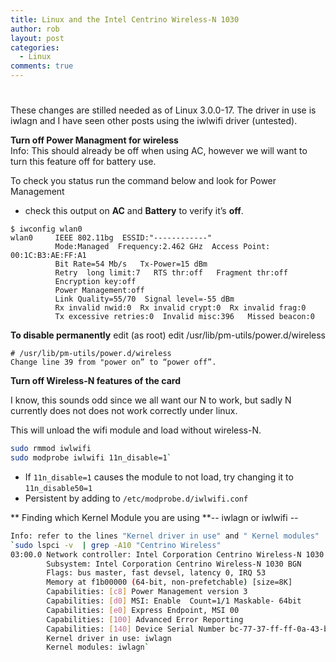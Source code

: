 ```yaml
---
title: Linux and the Intel Centrino Wireless-N 1030
author: rob
layout: post
categories:
  - Linux
comments: true
---
```

# 

These changes are stilled needed as of Linux 3.0.0-17. The driver in use is iwlagn and I have seen other posts using the iwlwifi driver (untested). 

**Turn off Power Managment for wireless**  
Info: This should already be off when using AC, however we will want to turn this feature off for battery use. 

To check you status run the command below and look for Power Management  
- check this output on **AC** and **Battery** to verify it’s **off**.

<!-- more -->
```
$ iwconfig wlan0
wlan0     IEEE 802.11bg  ESSID:"------------"
          Mode:Managed  Frequency:2.462 GHz  Access Point: 00:1C:B3:AE:FF:A1
          Bit Rate=54 Mb/s   Tx-Power=15 dBm
          Retry  long limit:7   RTS thr:off   Fragment thr:off
          Encryption key:off
          Power Management:off
          Link Quality=55/70  Signal level=-55 dBm
          Rx invalid nwid:0  Rx invalid crypt:0  Rx invalid frag:0
          Tx excessive retries:0  Invalid misc:396   Missed beacon:0
```

**To disable permanently** edit (as root) edit /usr/lib/pm-utils/power.d/wireless
```
# /usr/lib/pm-utils/power.d/wireless
Change line 39 from "power on” to “power off”.
```

**Turn off Wireless-N features of the card** 

I know, this sounds odd since we all want our N to work, but sadly N currently does not does not work correctly under linux.

This will unload the wifi module and load without wireless-N.  

```bash
sudo rmmod iwlwifi
sudo modprobe iwlwifi 11n_disable=1`
```

* If `11n_disable=1` causes the module to not load, try changing  it to `11n_disable50=1` 
* Persistent by adding to `/etc/modprobe.d/iwlwifi.conf`


** Finding which Kernel Module you are using  **-- iwlagn or iwlwifi --
```bash
Info: refer to the lines "Kernel driver in use" and " Kernel modules"  
`sudo lspci -v  | grep -A10 "Centrino Wireless"
03:00.0 Network controller: Intel Corporation Centrino Wireless-N 1030 (rev 34)
        Subsystem: Intel Corporation Centrino Wireless-N 1030 BGN
        Flags: bus master, fast devsel, latency 0, IRQ 53
        Memory at f1b00000 (64-bit, non-prefetchable) [size=8K]
        Capabilities: [c8] Power Management version 3
        Capabilities: [d0] MSI: Enable  Count=1/1 Maskable- 64bit 
        Capabilities: [e0] Express Endpoint, MSI 00
        Capabilities: [100] Advanced Error Reporting
        Capabilities: [140] Device Serial Number bc-77-37-ff-ff-0a-43-bc
        Kernel driver in use: iwlagn
        Kernel modules: iwlagn`
```

  

